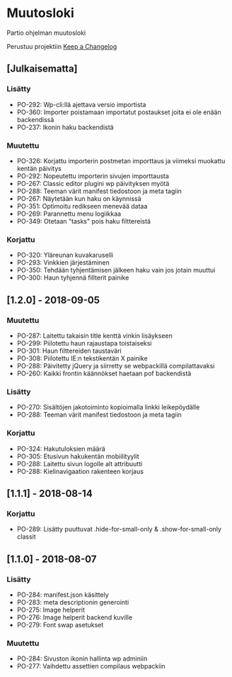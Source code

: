 # Muutosloki
Partio ohjelman muutosloki

Perustuu projektiin [Keep a Changelog](http://keepachangelog.com/en/1.0.0/)

## [Julkaisematta]

### Lisätty
- PO-292: Wp-cli:llä ajettava versio importista
- PO-360: Importer poistamaan importatut postaukset joita ei ole enään backendissä
- PO-237: Ikonin haku backendistä

### Muutettu
- PO-326: Korjattu importerin postmetan importtaus ja viimeksi muokattu kentän päivitys
- PO-292: Nopeutettu importerin sivujen importtausta
- PO-267: Classic editor plugini wp päivityksen myötä
- PO-288: Teeman värit manifest tiedostoon ja meta tagiin
- PO-267: Näytetään kun haku on käynnissä
- PO-351: Optimoitu redikseen menevää dataa
- PO-269: Parannettu menu logiikkaa
- PO-349: Otetaan "tasks" pois haku filttereistä

### Korjattu
- PO-320: Yläreunan kuvakaruselli
- PO-293: Vinkkien järjestäminen
- PO-350: Tehdään tyhjentämisen jälkeen haku vain jos jotain muuttui
- PO-300: Haun tyhjennä fillterit painike

## [1.2.0] - 2018-09-05

### Muutettu
- PO-287: Laitettu takaisin title kenttä vinkin lisäykseen
- PO-299: Piilotettu haun rajaustapa toistaiseksi
- PO-301: Haun filttereiden taustaväri
- PO-308: Piilotettu IE:n tekstikentän X painike
- PO-288: Päivitetty jQuery ja siirretty se webpackillä compilattavaksi
- PO-260: Kaikki frontin käännökset haetaan pof backendistä

### Lisätty
- PO-270: Sisältöjen jakotoiminto kopioimalla linkki leikepöydälle
- PO-288: Teeman värit manifest tiedostoon ja meta tagiin

### Korjattu
- PO-324: Hakutuloksien määrä
- PO-305: Etusivun hakukentän mobiilityylit
- PO-288: Laitettu sivun logolle alt attribuutti
- PO-288: Kielinavigaation rakenteen korjaus

## [1.1.1] - 2018-08-14

### Korjattu
- PO-289: Lisätty puuttuvat .hide-for-small-only & .show-for-small-only classit

## [1.1.0] - 2018-08-07

### Lisätty
- PO-284: manifest.json käsittely
- PO-283: meta descriptionin generointi
- PO-275: Image helperit
- PO-276: Image helperit backend kuville
- PO-279: Font swap asetukset

### Muutettu
- PO-284: Sivuston ikonin hallinta wp adminiin
- PO-277: Vaihdettu assettien compilaus webpackiin

